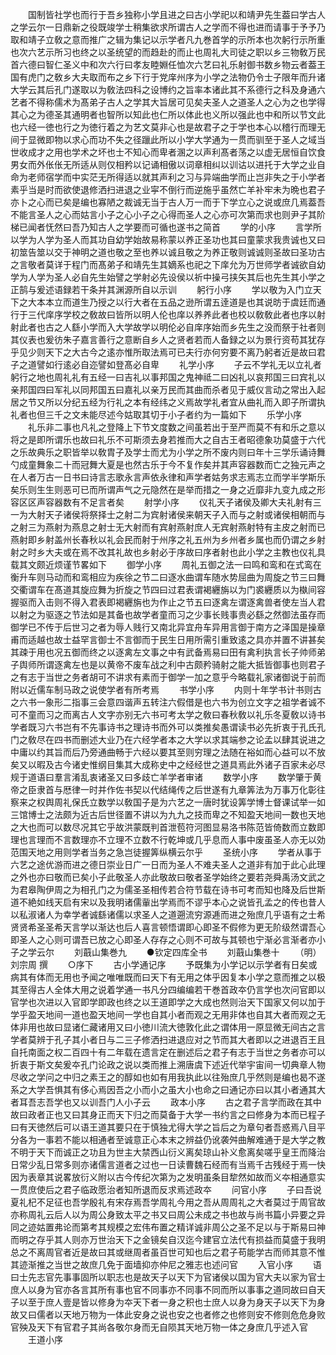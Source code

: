 <!-- { "loadSidebar": true } -->
　　国制皆社学也而行于吾乡独称小学且进之曰古小学祀以和靖尹先生葢曰学古人之学云尔一日鼎新之役既竣学士稍集欲求所谓古人之学而不得也进而请事于予予乃取和靖子立敎之意而推广之辑为集记以示学者凡九巻首学的示所本也次躬行示所重也次六艺示所习也终之以圣统望的而趋赴的而止也周礼大司徒之职以乡三物敎万民首六德曰智仁圣义中和次六行曰孝友睦婣任恤次六艺曰礼乐射御书数乡物云者葢王国有虎门之敎乡大夫取而布之乡下行于党庠州序为小学之法物仍令士子限年而升诸大学云其后孔门遂取以为敎法四科之设博约之旨率本诸此其不系德行之科及身通六艺者不得称儒术为髙弟子古人之学其大旨居可见矣夫圣人之道圣人之心为之也学得其心之为德圣其通明者也智所以知此也仁所以体此也义所以强此也中和所以节文此也六经一徳也行之为徳行着之为艺文莫非心也是故君子之于学也本心以稽行而理无间于显微即物以求心而功不失之径躐此所以小学大学通为一贯而驯至于圣人之域当世收成才之用也学术之坏也士不知心而卑者溷之以声利髙者荡之以虚无居恒自饮食男女而外伥伥无所适从则仅相矜以记诵相傲以词章相纠以训诂以进托于大学之业自命为老师宿学而中实茫无所得适以就其声利之习与异端曲学而止岂非失之于小学者素乎当是时而欲使退修洒扫进退之业寜不倒行而逆施乎虽然亡羊补牢未为晩也君子亦卜之心而已矣是编也寡陋之裁诚无当于古人万一而于下学立心之说或庶几焉葢吾不能言圣人之心而姑言小子之心小子之心得而圣人之心亦可次第而求也则尹子其阶梯已闻者怃然曰吾乃知古人之学要而可循也遂书之简首
　　学的小序
　　言学所以学为人学为圣人而其功自幼学始故易称蒙以养正圣功也其曰童蒙求我贵诚也又曰初筮告筮以交于神明之道也敬之至也养以诚且敬之为养正敬则诚诚则圣故曰圣功古之言敬者莫详于程门而髙弟子和靖先生其嫡系也祀之下庠允为万世师学者诚欲自幼学为人学为圣人必自先生始譬之学射必先设侯以祈中操弓挟矢其后也先生其小学之正鹄与爰述语録若干条并其渊源所自以示训
　　躬行小序
　　学以敬为入门立天下之大本本立而道生乃授之以行大者在五品之逊所谓五逹道是也其说昉于虞廷而通行于三代庠序学校之敎故曰皆所以明人伦也庠以养养此者也校以敎敎此者也序以射射此者也古之人繇小学而入大学故学以明伦必自庠序始而乡先生之没而祭于社者则其仪表也爰彷朱子嘉言善行之意断自乡人之贤者若而人备録之以为景行资苟其犹存乎见少则天下之大古今之逺亦惟所取法焉可已夫行亦何穷要不离乃躬者近是故曰君子之道譬如行逺必自迩譬如登髙必自卑
　　礼学小序
　　子云不学礼无以立礼者躬行之地也周礼礼有五经一曰吉礼以事邦国之鬼神祗二曰凶礼以哀邦国三曰宾礼以亲邦国四曰军礼以同邦国五曰嘉礼以亲万民而其曲而杀者见于威仪言动之常出入起居之节又所以分纪五经为行礼之本有经纬之义焉故学礼者宜从曲礼而入即子所谓执礼者也但三千之文未能尽述今姑取其切于小子者约为一篇如下
　　乐学小序
　　礼乐非二事也凡礼之登降上下节文度数之间虽若出于至严而莫不有和乐之意以将之是即所谓乐也故曰礼乐不可斯须去身若推而大之自古王者昭德象功莫盛于六代之乐故典乐之职皆举以敎胄子及学士而尤为小学之所不废内则曰年十三学乐诵诗舞勺成童舞象二十而冠舞大夏是也然古乐于今不复作矣并其声容器数而亡之独元声之在人者万古一日书曰诗言志歌永言声依永律和声学者姑务求志焉志立而学半学斯乐矣乐则生生则恶可已而所谓声气之元隐然在是举而措之一身之近靡非九变九成之形容区区声容器数有不足言者矣
　　射学小序
　　仪礼天子诸侯及卿大夫礼射有三一为大射天子诸侯将祭择士之射二为宾射诸侯来朝天子入而与之射或诸侯相朝而与之射三为燕射为燕息之射士无大射而有宾射燕射庶人无宾射燕射特有主皮之射而已燕射即乡射盖州长春秋以礼会民而射于州序之礼五州为乡州者乡属也而仍谓之乡射射之时乡大夫或在焉不改其礼故也乡射必于序故曰序者射也此小学之主教也仪礼具载其文颇近烦谨节畧如下
　　御学小序
　　周礼五御之法一曰鸣和鸾和在式鸾在衡升车则马动而和鸾相应为疾徐之节二曰逐水曲谓车随水势屈曲为周旋之节三曰舞交衢谓车在髙道其旋应舞为折旋之节四曰过君表谓褐纒旃以为门裘纒质以为槸间容握驱而入击则不得入君表即褐纒旃也为作止之节五曰逐禽左谓逐禽兽者使左当人君以射之为驱逐之节法如是其备也故学者童而习之少事长贱事贵必繇之然御法虽存而御学已不传于后世习之者为辱人贱行又南北异宜舟车异用言御于南方之泽国是操章甫而适越也故士益罕言御士不言御而于民生日用所需引重致逺之具亦并置不讲甚矣其疎于用也况五御而终之以逐禽左文事之中有武备焉易曰田有禽利执言长子帅师弟子舆师所谓逐禽左也是以黄帝不废车战之利中古颇矜骑射之能大抵皆御事也则君子之有志于当世之务者胡可不讲求有素而于御学一加之意乎今略载礼家诸御说于前而附以近儒车制马政之说使学者有所考焉
　　书学小序
　　内则十年学书计书则古之六书一象形二指事三会意四谐声五转注六假借是也六书为创立文字之祖学者诚不可不童而习之而离古人文字亦别无六书可考太学之敎曰春秋敎以礼乐冬夏敎以诗书学者既习六书岂有不先事诗书之理诗书而外可以类推矣愚谓读书必先折衷于孔氏孔门之敎尽在四书而删述大业乃在六经学者本之大学以求其端参之论孟以肆其说进之中庸以约其旨而后乃旁通曲畅于六经以要其至则穷理之法随在裕如而心益可以不放矣又以暇及古今诸史惟纲目集其大成称史中之经经世之道具焉此外诸子百家未必尽规于道语曰羣言淆乱衷诸圣又曰多歧亡羊学者审诸
　　数学小序
　　数学肇于黄帝之臣隶首与厯律一时并作佐书契以代结绳传之后世遂有九章筭法为万事万化彰往察来之权舆周礼保氏立数学以敎国子是为六艺之一唐时犹设筭学博士督课试举一如三馆博士之法颇为近古后世径置不讲以为九九之技而卑之不知盈天地间一数也天地之大也而可以数尽况其它乎故洪蒙既判首泄苞符河图显易洛书陈范皆倚数而立数即理也言理而不言数理亦不立理不立数不行乾坤或几乎息而人事中废虽圣人亦无以効范围天地之用则学者当务之急岂徒握筭纵横云尔乎
　　圣统小序
　　学者从事于六艺之途优游而进之德日崇业日广一日而为圣人不难夫圣人之道非有加于此心此理之外也亦曰敬而已矣小子此敬圣人亦此敬故曰敬者圣学始终之要若尧舜禹汤文武之为君皋陶伊周之为相孔门之为儒圣圣相传若合符节载在诗书可考而知也降及后世斯道不絶如线天启有宋以及我明诸儒軰出学焉而不谬乎本心之说皆孔孟之的传也昔人以私淑诸人为幸学者诚繇诸儒以求圣人之道遡流穷源逓而进之殆庶几乎语有之士希贤贤希圣圣希天言学以渐达也后人喜言顿悟谓即心即圣不假修为更无阶级然谓吾心即圣人之心则可谓吾已放之心即圣人存存之心则不可故与其顿也宁渐必言渐者亦小子之学云尔
　　刘蕺山集巻九
　　●钦定四库全书
　　刘蕺山集巻十
　　（明）刘宗周 撰
　　○序下
　　古小学通记序
　　予既集为小学记以示学者有日矣或病其有体而无用也予闻之唯唯既而曰天下有无用之体乎因复本小学之意而推之以极其至得古人全体大用之说着学通一书凡分四编编若干巻首政夲仍言学也次问官即以官学也次进以入官即学即政也终之以王道即学之大成也然则治天下国家又何以加于学乎盈天地间一道也盈天地间一学也自其小者而观之无用非体也自其大者而观之无体非用也故曰显诸仁藏诸用又曰小徳川流大徳敦化此之谓体用一原显微无间古之言学者莫辨于孔子其小者日与二三子修洒扫进退应对之节而其大者即以之进退百王且自托南面之权二百四十有二年载在遗言定在删述后之君子有志于当世之务者亦可以折衷于斯文矣爰夲孔门论政之说以类而推上溯唐虞下述近代举宇宙间一切典章人物尽收之学问之中归之素王之的醇如也如有用我执此以往殆庶几乎然则是编也曷不遂系之大学吾惧其有侈心焉因吾之小而小之虽大小也命之曰通记亦曰以其小者通其大者耳吾志吾学也又以训吾门人小子云
　　政本小序
　　古之君子言学而政在其中故曰政者正也又曰其身正而天下归之而莫备于大学一书约言之曰修身为本而已程子曰有天徳然后可以语王道其要只在于慎独尤得大学之旨后之为章句者吾惑焉八目平分各为一事若不能以相通者至诚意正心本末之辨益仍讹袭舛曲解难通于是大学之教不明于天下而诚正之功且为世主大禁西山衍义离矣琼山补义愈离矣嗟乎皇王而降治日常少乱日常多则亦诸儒言道者之过也一日读曹魏石经而有当焉千古残经于焉一快因为表章其说畧放衍义附以古今传纪次第为之发明虽条目犂然如故而义夲相通意实一贯庶使后之君子临政愿治者知所退而反求焉述政夲
　　问官小序
　　子曰吾说夏礼杞不足征也吾学殷礼有宋存焉吾学周礼今用之吾从周周礼之大者莫过于周官故亦称周礼云后人以为周公身致太平之书又曰周公未成之书也故与尚书篇小异要之异同之迹姑置弗论而第考其规模之宏伟布置之精详诚非周公之圣不足以与于斯易曰神而明之存乎其人则亦万世治天下之金镜矣自汉迄今建官立法代有损益而莫盛于我明总之不离周官者近是故曰其或继周者虽百世可知也后之君子苟能学古而师其意不惟其迹渐推之当世之故庶几免于面墙抑亦仲尼之雅志也述问官
　　入官小序
　　语曰士先志官先事事固所以职志也是故天子以天下为官诸侯以国为官大夫以家为官士庶人以身为官亦各言其所有事也官不同事亦不同事不同而所以事事之道同故曰自天子以至于庶人壹是皆以修身为夲天下者一身之积也士庶人以身为身天子以天下为身故又曰儒者以天地万物为一体此安身之说也安之也者修之也修则安不修则危危身败官殃及天下有官君子其尚各敬尔身而无自陨其天地万物一体之身庶几乎述入官
　　王道小序
